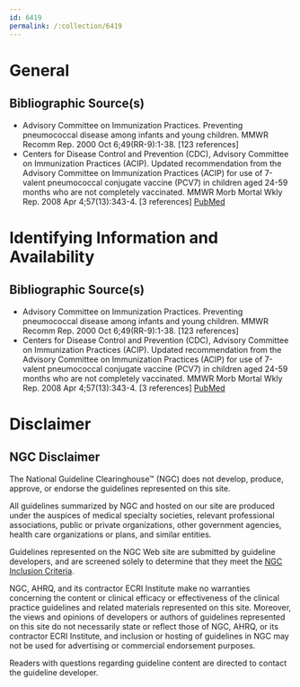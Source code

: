 ```yaml
---
id: 6419
permalink: /:collection/6419
---
```


# General

## Bibliographic Source(s)

- Advisory Committee on Immunization Practices. Preventing pneumococcal disease among infants and young children. MMWR Recomm Rep. 2000 Oct 6;49(RR-9):1-38. [123 references]
- Centers for Disease Control and Prevention (CDC), Advisory Committee on Immunization Practices (ACIP). Updated recommendation from the Advisory Committee on Immunization Practices (ACIP) for use of 7-valent pneumococcal conjugate vaccine (PCV7) in children aged 24-59 months who are not completely vaccinated. MMWR Morb Mortal Wkly Rep. 2008 Apr 4;57(13):343-4. [3 references] [ PubMed ](http://www.ncbi.nlm.nih.gov/entrez/query.fcgi?cmd=Retrieve&db=pubmed&dopt=Abstract&list_uids=18385642)

# Identifying Information and Availability

## Bibliographic Source(s)

- Advisory Committee on Immunization Practices. Preventing pneumococcal disease among infants and young children. MMWR Recomm Rep. 2000 Oct 6;49(RR-9):1-38. [123 references]
- Centers for Disease Control and Prevention (CDC), Advisory Committee on Immunization Practices (ACIP). Updated recommendation from the Advisory Committee on Immunization Practices (ACIP) for use of 7-valent pneumococcal conjugate vaccine (PCV7) in children aged 24-59 months who are not completely vaccinated. MMWR Morb Mortal Wkly Rep. 2008 Apr 4;57(13):343-4. [3 references] [ PubMed ](http://www.ncbi.nlm.nih.gov/entrez/query.fcgi?cmd=Retrieve&db=pubmed&dopt=Abstract&list_uids=18385642)

# Disclaimer

## NGC Disclaimer

The National Guideline Clearinghouse™ (NGC) does not develop, produce, approve, or endorse the guidelines represented on this site.

All guidelines summarized by NGC and hosted on our site are produced under the auspices of medical specialty societies, relevant professional associations, public or private organizations, other government agencies, health care organizations or plans, and similar entities.

Guidelines represented on the NGC Web site are submitted by guideline developers, and are screened solely to determine that they meet the [NGC Inclusion Criteria](/help-and-about/summaries/inclusion-criteria).

NGC, AHRQ, and its contractor ECRI Institute make no warranties concerning the content or clinical efficacy or effectiveness of the clinical practice guidelines and related materials represented on this site. Moreover, the views and opinions of developers or authors of guidelines represented on this site do not necessarily state or reflect those of NGC, AHRQ, or its contractor ECRI Institute, and inclusion or hosting of guidelines in NGC may not be used for advertising or commercial endorsement purposes.

Readers with questions regarding guideline content are directed to contact the guideline developer.

